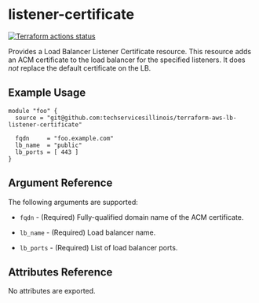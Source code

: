 # listener-certificate

[![Terraform actions status](https://github.com/techservicesillinois/terraform-aws-lb-listener-certificate/workflows/terraform/badge.svg)](https://github.com/techservicesillinois/terraform-aws-lb-listener-certificate/actions)

Provides a Load Balancer Listener Certificate resource.
This resource adds an ACM certificate to the load balancer for the specified
listeners. It does *not* replace the default certificate on the LB.

Example Usage
-----------------

```hcl
module "foo" {
  source = "git@github.com:techservicesillinois/terraform-aws-lb-listener-certificate"

  fqdn     = "foo.example.com"
  lb_name  = "public"
  lb_ports = [ 443 ]
}
```

Argument Reference
-----------------

The following arguments are supported:

* `fqdn` - (Required) Fully-qualified domain name of the ACM certificate.

* `lb_name` - (Required) Load balancer name.

* `lb_ports` - (Required) List of load balancer ports.


Attributes Reference
--------------------

No attributes are exported.
